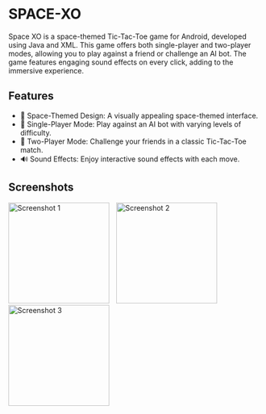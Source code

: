 # SPACE-XO

Space XO is a space-themed Tic-Tac-Toe game for Android, developed using Java and XML. This game offers both single-player and two-player modes, allowing you to play against a friend or challenge an AI bot. The game features engaging sound effects on every click, adding to the immersive experience.


## Features

- 🌌 Space-Themed Design: A visually appealing space-themed interface.
- 🤖 Single-Player Mode: Play against an AI bot with varying levels of difficulty.
- 👥 Two-Player Mode: Challenge your friends in a classic Tic-Tac-Toe match.
- 🔊 Sound Effects: Enjoy interactive sound effects with each move.


## Screenshots
<p align="left">
  <img src="https://github.com/user-attachments/assets/a0fc6b2a-5cd5-4511-8e46-25c567a9c7d4" alt="Screenshot 1" width="200" height="auto" style="margin-right: 10px;"/>
  <img src="https://github.com/user-attachments/assets/e4e445d8-5f13-4727-bd9c-38293688c6e9" alt="Screenshot 2" width="200" height="auto" style="margin-right: 10px;"/>
  <img src="https://github.com/user-attachments/assets/30a459d2-814b-4da5-bd54-6fafdb53280c" alt="Screenshot 3" width="200" height="auto" style="margin-right: 10px;"/>
</p>

